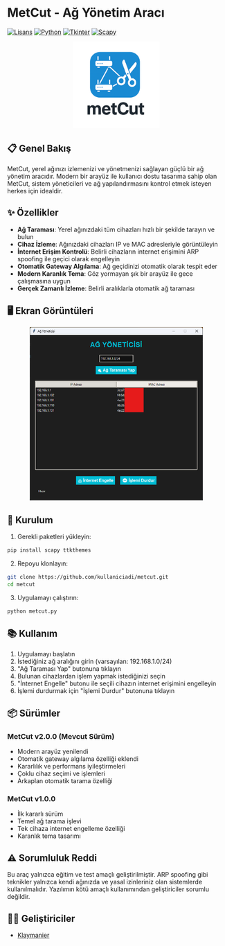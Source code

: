 # MetCut - Ağ Yönetim Aracı

[![Lisans](https://img.shields.io/badge/Lisans-MIT-blue.svg)](LICENSE)
[![Python](https://img.shields.io/badge/Python-3.7%2B-blue)](https://www.python.org/)
[![Tkinter](https://img.shields.io/badge/Tkinter-GUI-green)](https://docs.python.org/3/library/tkinter.html)
[![Scapy](https://img.shields.io/badge/Scapy-2.4%2B-orange)](https://scapy.net/)

<p align="center">
  <img src="/assets/metCuTlogo.png" alt="MetCut Logo" width="200"/>
</p>

## 📋 Genel Bakış

MetCut, yerel ağınızı izlemenizi ve yönetmenizi sağlayan güçlü bir ağ yönetim aracıdır. Modern bir arayüz ile kullanıcı dostu tasarıma sahip olan MetCut, sistem yöneticileri ve ağ yapılandırmasını kontrol etmek isteyen herkes için idealdir.

## ✨ Özellikler

- **Ağ Taraması**: Yerel ağınızdaki tüm cihazları hızlı bir şekilde tarayın ve bulun
- **Cihaz İzleme**: Ağınızdaki cihazları IP ve MAC adresleriyle görüntüleyin
- **İnternet Erişim Kontrolü**: Belirli cihazların internet erişimini ARP spoofing ile geçici olarak engelleyin
- **Otomatik Gateway Algılama**: Ağ geçidinizi otomatik olarak tespit eder
- **Modern Karanlık Tema**: Göz yormayan şık bir arayüz ile gece çalışmasına uygun
- **Gerçek Zamanlı İzleme**: Belirli aralıklarla otomatik ağ taraması

## 🖥️ Ekran Görüntüleri

<p align="center">
  <img src="/assets/metCuT.png" alt="MetCut Ana Ekran" width="400"/>
</p>

## 🚀 Kurulum

1. Gerekli paketleri yükleyin:
```bash
pip install scapy ttkthemes
```

2. Repoyu klonlayın:
```bash
git clone https://github.com/kullaniciadi/metcut.git
cd metcut
```

3. Uygulamayı çalıştırın:
```bash
python metcut.py
```

## 📚 Kullanım

1. Uygulamayı başlatın
2. İstediğiniz ağ aralığını girin (varsayılan: 192.168.1.0/24)
3. "Ağ Taraması Yap" butonuna tıklayın
4. Bulunan cihazlardan işlem yapmak istediğinizi seçin
5. "İnternet Engelle" butonu ile seçili cihazın internet erişimini engelleyin
6. İşlemi durdurmak için "İşlemi Durdur" butonuna tıklayın

## 📦 Sürümler

### MetCut v2.0.0 (Mevcut Sürüm)
- Modern arayüz yenilendi
- Otomatik gateway algılama özelliği eklendi
- Kararlılık ve performans iyileştirmeleri
- Çoklu cihaz seçimi ve işlemleri
- Arkaplan otomatik tarama özelliği

### MetCut v1.0.0
- İlk kararlı sürüm
- Temel ağ tarama işlevi
- Tek cihaza internet engelleme özelliği
- Karanlık tema tasarımı

## ⚠️ Sorumluluk Reddi

Bu araç yalnızca eğitim ve test amaçlı geliştirilmiştir. ARP spoofing gibi teknikler yalnızca kendi ağınızda ve yasal izinleriniz olan sistemlerde kullanılmalıdır. Yazılımın kötü amaçlı kullanımından geliştiriciler sorumlu değildir.

## 👨‍💻 Geliştiriciler

- [Klaymanier](https://github.com/Klaymanier) 
